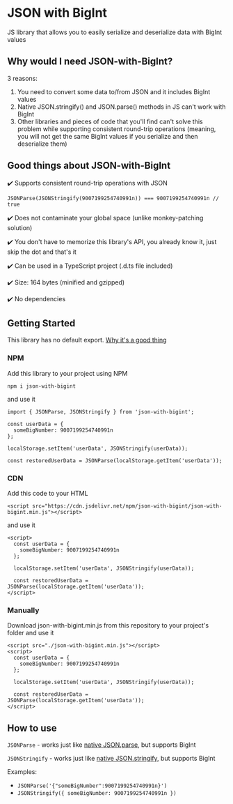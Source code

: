 # JSON with BigInt

JS library that allows you to easily serialize and deserialize data with BigInt values

## Why would I need JSON-with-BigInt?

3 reasons:

1. You need to convert some data to/from JSON and it includes BigInt values
2. Native JSON.stringify() and JSON.parse() methods in JS can't work with BigInt
3. Other libraries and pieces of code that you'll find can't solve this problem while supporting consistent round-trip operations (meaning, you will not get the same BigInt values if you serialize and then deserialize them)

## Good things about JSON-with-BigInt

✔️ Supports consistent round-trip operations with JSON

```
JSONParse(JSONStringify(9007199254740991n)) === 9007199254740991n // true
```

✔️ Does not contaminate your global space (unlike monkey-patching solution)

✔️ You don't have to memorize this library's API, you already know it, just skip the dot and that's it

✔️ Can be used in a TypeScript project (.d.ts file included)

✔️ Size: 164 bytes (minified and gzipped)

✔️ No dependencies

## Getting Started

This library has no default export. [Why it's a good thing](https://humanwhocodes.com/blog/2019/01/stop-using-default-exports-javascript-module/)

### NPM

Add this library to your project using NPM

```
npm i json-with-bigint
```

and use it

```
import { JSONParse, JSONStringify } from 'json-with-bigint';

const userData = {
  someBigNumber: 9007199254740991n
};

localStorage.setItem('userData', JSONStringify(userData));

const restoredUserData = JSONParse(localStorage.getItem('userData'));
```

### CDN

Add this code to your HTML

```
<script src="https://cdn.jsdelivr.net/npm/json-with-bigint/json-with-bigint.min.js"></script>
```

and use it

```
<script>
  const userData = {
    someBigNumber: 9007199254740991n
  };

  localStorage.setItem('userData', JSONStringify(userData));

  const restoredUserData = JSONParse(localStorage.getItem('userData'));
</script>
```

### Manually

Download json-with-bigint.min.js from this repository to your project's folder and use it

```
<script src="./json-with-bigint.min.js"></script>
<script>
  const userData = {
    someBigNumber: 9007199254740991n
  };

  localStorage.setItem('userData', JSONStringify(userData));

  const restoredUserData = JSONParse(localStorage.getItem('userData'));
</script>
```

## How to use

`JSONParse` - works just like [native JSON.parse](https://developer.mozilla.org/en-US/docs/Web/JavaScript/Reference/Global_Objects/JSON/parse), but supports BigInt

`JSONStringify` - works just like [native JSON.stringify](https://developer.mozilla.org/en-US/docs/Web/JavaScript/Reference/Global_Objects/JSON/stringify), but supports BigInt

Examples:

- `JSONParse('{"someBigNumber":9007199254740991n}')`
- `JSONStringify({
someBigNumber: 9007199254740991n
})`
